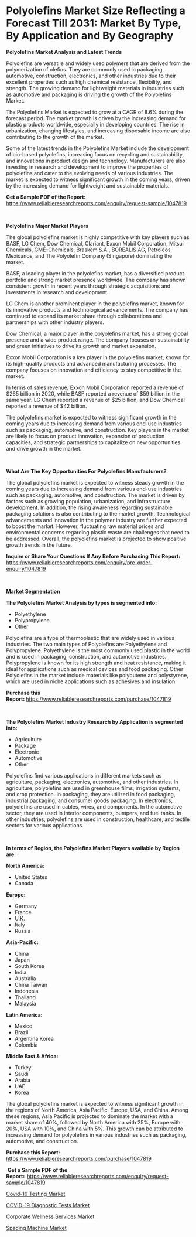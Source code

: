 <p><h1>Polyolefins Market Size Reflecting a Forecast Till 2031: Market By Type, By Application and By Geography</h1></p><p><strong>Polyolefins Market Analysis and Latest Trends</strong></p>
<p><p>Polyolefins are versatile and widely used polymers that are derived from the polymerization of olefins. They are commonly used in packaging, automotive, construction, electronics, and other industries due to their excellent properties such as high chemical resistance, flexibility, and strength. The growing demand for lightweight materials in industries such as automotive and packaging is driving the growth of the Polyolefins Market.</p><p>The Polyolefins Market is expected to grow at a CAGR of 8.6% during the forecast period. The market growth is driven by the increasing demand for plastic products worldwide, especially in developing countries. The rise in urbanization, changing lifestyles, and increasing disposable income are also contributing to the growth of the market.</p><p>Some of the latest trends in the Polyolefins Market include the development of bio-based polyolefins, increasing focus on recycling and sustainability, and innovations in product design and technology. Manufacturers are also investing in research and development to improve the properties of polyolefins and cater to the evolving needs of various industries. The market is expected to witness significant growth in the coming years, driven by the increasing demand for lightweight and sustainable materials.</p></p>
<p><strong>Get a Sample PDF of the Report:&nbsp;</strong> <a href="https://www.reliableresearchreports.com/enquiry/request-sample/1047819">https://www.reliableresearchreports.com/enquiry/request-sample/1047819</a></p>
<p>&nbsp;</p>
<p><strong>Polyolefins Major Market Players</strong></p>
<p><p>The global polyolefins market is highly competitive with key players such as BASF, LG Chem, Dow Chemical, Clariant, Exxon Mobil Corporation, Mitsui Chemicals, GME-Chemicals, Braskem S.A., BOREALIS AG, Petroleos Mexicanos, and The Polyolefin Company (Singapore) dominating the market. </p><p>BASF, a leading player in the polyolefins market, has a diversified product portfolio and strong market presence worldwide. The company has shown consistent growth in recent years through strategic acquisitions and investments in research and development.</p><p>LG Chem is another prominent player in the polyolefins market, known for its innovative products and technological advancements. The company has continued to expand its market share through collaborations and partnerships with other industry players.</p><p>Dow Chemical, a major player in the polyolefins market, has a strong global presence and a wide product range. The company focuses on sustainability and green initiatives to drive its growth and market expansion.</p><p>Exxon Mobil Corporation is a key player in the polyolefins market, known for its high-quality products and advanced manufacturing processes. The company focuses on innovation and efficiency to stay competitive in the market.</p><p>In terms of sales revenue, Exxon Mobil Corporation reported a revenue of $265 billion in 2020, while BASF reported a revenue of $59 billion in the same year. LG Chem reported a revenue of $25 billion, and Dow Chemical reported a revenue of $42 billion.</p><p>The polyolefins market is expected to witness significant growth in the coming years due to increasing demand from various end-use industries such as packaging, automotive, and construction. Key players in the market are likely to focus on product innovation, expansion of production capacities, and strategic partnerships to capitalize on new opportunities and drive growth in the market.</p></p>
<p>&nbsp;</p>
<p><strong>What Are The Key Opportunities For Polyolefins Manufacturers?</strong></p>
<p><p>The global polyolefins market is expected to witness steady growth in the coming years due to increasing demand from various end-use industries such as packaging, automotive, and construction. The market is driven by factors such as growing population, urbanization, and infrastructure development. In addition, the rising awareness regarding sustainable packaging solutions is also contributing to the market growth. Technological advancements and innovation in the polymer industry are further expected to boost the market. However, fluctuating raw material prices and environmental concerns regarding plastic waste are challenges that need to be addressed. Overall, the polyolefins market is projected to show positive growth trends in the future.</p></p>
<p><strong>Inquire or Share Your Questions If Any Before Purchasing This Report:</strong> <a href="https://www.reliableresearchreports.com/enquiry/pre-order-enquiry/1047819">https://www.reliableresearchreports.com/enquiry/pre-order-enquiry/1047819</a></p>
<p>&nbsp;</p>
<p><strong>Market Segmentation</strong></p>
<p><strong>The Polyolefins Market Analysis by types is segmented into:</strong></p>
<p><ul><li>Polyethylene</li><li>Polypropylene</li><li>Other</li></ul></p>
<p><p>Polyolefins are a type of thermoplastic that are widely used in various industries. The two main types of Polyolefins are Polyethylene and Polypropylene. Polyethylene is the most commonly used plastic in the world and is used in packaging, construction, and automotive industries. Polypropylene is known for its high strength and heat resistance, making it ideal for applications such as medical devices and food packaging. Other Polyolefins in the market include materials like polybutene and polystyrene, which are used in niche applications such as adhesives and insulation.</p></p>
<p><strong>Purchase this Report:&nbsp;</strong><a href="https://www.reliableresearchreports.com/purchase/1047819">https://www.reliableresearchreports.com/purchase/1047819</a></p>
<p>&nbsp;</p>
<p><strong>The Polyolefins Market Industry Research by Application is segmented into:</strong></p>
<p><ul><li>Agriculture</li><li>Package</li><li>Electronic</li><li>Automotive</li><li>Other</li></ul></p>
<p><p>Polyolefins find various applications in different markets such as agriculture, packaging, electronics, automotive, and other industries. In agriculture, polyolefins are used in greenhouse films, irrigation systems, and crop protection. In packaging, they are utilized in food packaging, industrial packaging, and consumer goods packaging. In electronics, polyolefins are used in cables, wires, and components. In the automotive sector, they are used in interior components, bumpers, and fuel tanks. In other industries, polyolefins are used in construction, healthcare, and textile sectors for various applications.</p></p>
<p>&nbsp;</p>
<p><strong>In terms of Region, the Polyolefins Market Players available by Region are:</strong></p>
<p>
    <p> <strong> North America: </strong>
        <ul>
            <li>United States</li>
            <li>Canada</li>
        </ul>
        </p> 
    <p> <strong> Europe: </strong>
        <ul>
            <li>Germany</li>
            <li>France</li>
            <li>U.K.</li>
            <li>Italy</li>
            <li>Russia</li>
        </ul>
        </p> 
    <p> <strong> Asia-Pacific: </strong>
        <ul>
            <li>China</li>
            <li>Japan</li>
            <li>South Korea</li>
            <li>India</li>
            <li>Australia</li>
            <li>China Taiwan</li>
            <li>Indonesia</li>
            <li>Thailand</li>
            <li>Malaysia</li>
        </ul>
        </p> 
    <p> <strong> Latin America: </strong>
        <ul>
            <li>Mexico</li>
            <li>Brazil</li>
            <li>Argentina Korea</li>
            <li>Colombia</li>
        </ul>
        </p> 
    <p> <strong> Middle East & Africa: </strong>
        <ul>
            <li>Turkey</li>
            <li>Saudi</li>
            <li>Arabia</li>
            <li>UAE</li>
            <li>Korea</li>
        </ul>
    </p>
    </p>
<p><p>The global polyolefins market is expected to witness significant growth in the regions of North America, Asia Pacific, Europe, USA, and China. Among these regions, Asia Pacific is projected to dominate the market with a market share of 40%, followed by North America with 25%, Europe with 20%, USA with 10%, and China with 5%. This growth can be attributed to increasing demand for polyolefins in various industries such as packaging, automotive, and construction.</p></p>
<p><strong>Purchase this Report: </strong><a href="https://www.reliableresearchreports.com/purchase/1047819">https://www.reliableresearchreports.com/purchase/1047819</a></p>
<p>&nbsp;<strong>Get a Sample PDF of the Report:&nbsp;&nbsp;</strong><a href="https://www.reliableresearchreports.com/enquiry/request-sample/1047819">https://www.reliableresearchreports.com/enquiry/request-sample/1047819</a></p>
<p><strong></strong></p>
<p><p><a href="https://view.publitas.com/reportprime-1/global-covid-19-testing-market-size-and-market-trends-insights-and-projections-from-2023-to-2030/">Covid-19 Testing Market</a></p><p><a href="https://view.publitas.com/reportprime-1/covid-19-diagnostic-tests-market-size-focuses-on-market-dynamics-in-depth-analysis-and-future-projections-of-its-market-forecasted-for-period-from-2023-to-2030/">COVID-19 Diagnostic Tests Market</a></p><p><a href="https://circular-yam-9b9.notion.site/Corporate-Wellness-Services-Market-Size-and-Growth-Market-Segmentation-Regional-and-Country-Breakd-014d1f70100941b09c026d452b49a8fd">Corporate Wellness Services Market</a></p><p><a href="https://view.publitas.com/reportprime-1/spading-machine-market-size-market-trends-and-growth-outlook-forecasted-for-period-from-2023-to-2030/">Spading Machine Market</a></p></p>